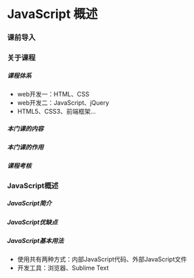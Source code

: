# JavaScript 概述

### 课前导入

### 关于课程

##### 课程体系

- web开发一：HTML、CSS
- web开发二：JavaScript、jQuery
- HTML5、CSS3、前端框架...

##### 本门课的内容
##### 本门课的作用
##### 课程考核

### JavaScript概述

##### JavaScript简介
##### JavaScript优缺点
##### JavaScript基本用法

- 使用共有两种方式：内部JavaScript代码、外部JavaScript文件
- 开发工具：浏览器、Sublime Text